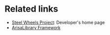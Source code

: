 # Related links
* [Steel Wheels Project](https://gitlab.com/steewheels/project/-/blob/main/README.md): Developer's home page
* [ArisaLibrary Framework](https://gitlab.com/steewheels/arisia/-/tree/main/ArisiaLibrary)


